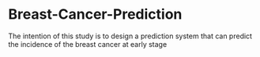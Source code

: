 # Breast-Cancer-Prediction
The intention of this study is to design a prediction system that can predict the incidence of the breast cancer at early stage
